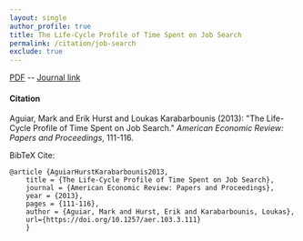 ```yaml
---
layout: single 
author_profile: true 
title: The Life-Cycle Profile of Time Spent on Job Search 
permalink: /citation/job-search
exclude: true
---
```


[PDF](https://markaguiar.github.io/files/jobsearch.pdf) -- [Journal link](https://doi.org/10.1257/aer.103.3.111)
#### Citation

Aguiar, Mark and Erik Hurst and Loukas Karabarbounis (2013): "The Life-Cycle Profile of Time Spent on Job Search." *American Economic Review: Papers and Proceedings*, 111-116.



BibTeX Cite:

	@article {AguiarHurstKarabarbounis2013,
		title = {The Life-Cycle Profile of Time Spent on Job Search},
		journal = {American Economic Review: Papers and Proceedings},
		year = {2013},
		pages = {111-116},
		author = {Aguiar, Mark and Hurst, Erik and Karabarbounis, Loukas},
		url={https://doi.org/10.1257/aer.103.3.111}
		}
